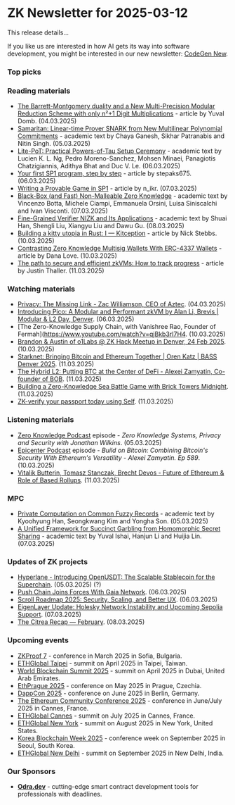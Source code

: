 # ZK Newsletter for 2025-03-12
This release details...

If you like us are interested in how AI gets its way into software development, you might be interested in our new newsletter: [CodeGen New](https://codegen.substack.com/p/codegen-news-for-2025-03-11). 

### Top picks

### Reading materials 
* [The Barrett-Montgomery duality and a New Multi-Precision Modular Reduction Scheme with only n²+1 Digit Multiplications](https://hackmd.io/@Ingonyama/Barret-Montgomery) - article by Yuval Domb. (04.03.2025)
* [Samaritan: Linear-time Prover SNARK from New Multilinear Polynomial Commitments](https://eprint.iacr.org/2025/419.pdf) - academic text by Chaya Ganesh, Sikhar Patranabis and Nitin Singh. (05.03.2025)
* [Lite-PoT: Practical Powers-of-Tau Setup Ceremony](https://arxiv.org/pdf/2503.04549) - academic text by Lucien K. L. Ng, Pedro Moreno-Sanchez, Mohsen Minaei, Panagiotis Chatzigiannis, Adithya Bhat and Duc V. Le. (06.03.2025)
* [Your first SP1 program, step by step](https://medium.com/@catman675to/your-first-sp1-program-step-by-step-63ea480e41ad) - article by stepaks675. (06.03.2025)
* [Writing a Provable Game in SP1](https://medium.com/@n_ikr/writing-a-provable-game-in-sp1-0de930c89d2e) - article by n_ikr. (07.03.2025)
* [Black-Box (and Fast) Non-Malleable Zero Knowledge](https://eprint.iacr.org/2025/432.pdf) - academic text by Vincenzo Botta, Michele Ciampi, Emmanuela Orsini, Luisa Siniscalchi and Ivan Visconti. (07.03.2025)
* [Fine-Grained Verifier NIZK and Its Applications](https://eprint.iacr.org/2025/434.pdf) - academic text by Shuai Han, Shengli Liu, Xiangyu Liu and Dawu Gu. (08.03.2025)
* [Building a kitty utopia in Rust: I — Kitception](https://n-stebbings.medium.com/building-a-kitty-utopia-in-rust-i-kitception-330b12455f9e) - article by Nick Stebbs. (10.03.2025)
* [Contrasting Zero Knowledge Multisig Wallets With ERC-4337 Wallets](https://medium.com/@DanaFLove/contrasting-zero-knowledge-multisig-wallets-with-erc-4337-wallets-f01cc859ea04) - article by Dana Love. (10.03.2025)
* [The path to secure and efficient zkVMs: How to track progress](https://a16zcrypto.com/posts/article/secure-efficient-zkvms-progress/) - article by Justin Thaller. (11.03.2025)
 
### Watching materials
* [Privacy: The Missing Link - Zac Williamson, CEO of Aztec](https://www.youtube.com/watch?v=lphZP5dIzoQ). (04.03.2025)
* [Introducing Pico: A Modular and Performant zkVM by Alan Li, Brevis | Modular & L2 Day, Denver](https://www.youtube.com/watch?v=SYNlCT23J0c). (06.03.2025)
* [The Zero-Knowledge Supply Chain, with Vanishree Rao, Founder of Fermah](https://www.youtube.com/watch?v=qjBkb3rI7H4. (10.03.2025)
* [Brandon & Austin of o1Labs @ ZK Hack Meetup in Denver, 24 Feb 2025](https://www.youtube.com/watch?v=5UdGxo10Gws). (10.03.2025)
* [Starknet: Bringing Bitcoin and Ethereum Together | Oren Katz | BASS Denver 2025](https://www.youtube.com/watch?v=HSJthoLWZSw). (11.03.2025)
* [The Hybrid L2: Putting BTC at the Center of DeFi - Alexei Zamyatin, Co-founder of BOB](https://www.youtube.com/watch?v=Cn0evv2SqzU). (11.03.2025)
* [Building a Zero-Knowledge Sea Battle Game with Brick Towers
Midnight](https://www.youtube.com/watch?v=pD5g-iZUo_A). (11.03.2025)
* [ZK-verify your passport today using Self](https://www.youtube.com/watch?v=gQROGzrBDhw). (11.03.2025)

### Listening materials
* [Zero Knowledge Podcast](https://zeroknowledge.fm/podcast/351/) episode - *Zero Knowledge Systems, Privacy and Security with Jonathan Wilkins*. (05.03.2025)
* [Epicenter Podcast](https://www.youtube.com/watch?v=tuvH1BHRhMg) episode - *Build on Bitcoin: Combining Bitcoin's Security With Ethereum's Versatility - Alexei Zamyatin. Ep 589*. (10.03.2025)
* [Vitalik Butterin, Tomasz Stanczak, Brecht Devos - Future of Ethereum & Role of Based Rollups](https://www.youtube.com/watch?v=QpTyBESPzo8). (11.03.2025)
 
### MPC
* [Private Computation on Common Fuzzy Records](https://eprint.iacr.org/2025/422.pdf) - academic text by Kyoohyung Han, Seongkwang Kim and Yongha Son. (05.03.2025)
* [A Unified Framework for Succinct Garbling from Homomorphic Secret Sharing](https://eprint.iacr.org/2025/442.pdf) - academic text by Yuval Ishai, Hanjun Li and Huijia Lin. (07.03.2025)
 
### Updates of ZK projects
* [Hyperlane - Introducing OpenUSDT: The Scalable Stablecoin for the Superchain](https://medium.com/hyperlane/introducing-openusdt-the-scalable-stablecoin-for-the-superchain-7a2d5de135be). (05.03.2025) (?)
* [Push Chain Joins Forces With Gaia Network](https://push.org/blog/push-chain-joins-forces-with-gaia/). (06.03.2025)
* [Scroll Roadmap 2025: Security, Scaling, and Better UX](https://scroll.io/blog/scroll-roadmap-2025). (06.03.2025)
* [EigenLayer Update: Holesky Network Instability and Upcoming Sepolia Support](https://www.blog.eigenlayer.xyz/eigenlayer-update-holesky-network-instability-and-upcoming-sepolia-support/). (07.03.2025)
* [The Citrea Recap — February](https://www.blog.citrea.xyz/the-citrea-recap-february/). (08.03.2025)

### Upcoming events
* [ZKProof 7](https://zkproof.org/events/zkproof-7-sofia/) - conference in March 2025 in Sofia, Bulgaria. 
* [ETHGlobal Taipei](https://ethglobal.com/events/taipei) - summit on April 2025 in Taipei, Taiwan.
* [World Blockchain Summit 2025](https://worldblockchainsummit.com/dxb-oct-24/) - summit on April 2025 in Dubai, United Arab Emirates.
* [EthPrague 2025](https://ethprague.com/) - conference on May 2025 in Prague, Czechia.
* [DappCon 2025](https://dappcon.io/#about) - conference on June 2025 in Berlin, Germany.
* [The Ethereum Community Conference 2025](https://ethcc.io/) - conference in June/July 2025 in Cannes, France.
* [ETHGlobal Cannes](https://ethglobal.com/events/cannes) - summit on July 2025 in Cannes, France.
* [ETHGlobal New York](https://ethglobal.com/events/newyork2025) - summit on August 2025 in New York, United States.
* [Korea Blockchain Week 2025](https://koreablockchainweek.com/) - conference week on September 2025 in Seoul, South Korea.
* [ETHGlobal New Delhi](https://ethglobal.com/events/newdelhi) - summit on September 2025 in New Delhi, India.

### Our Sponsors
* **[Odra.dev](https://odra.dev)** - cutting-edge smart contract development tools for professionals with deadlines.

